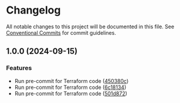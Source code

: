 # Changelog

All notable changes to this project will be documented in this file. See
[Conventional Commits](https://conventionalcommits.org) for commit guidelines.

## 1.0.0 (2024-09-15)

### Features

* Run pre-commit for Terraform code ([450380c](https://github.com/bcochofel/test-terraform-k8s-tools/commit/450380c7f58b2515dba7ced8c11dab46ec61f5fb))
* Run pre-commit for Terraform code ([6c18134](https://github.com/bcochofel/test-terraform-k8s-tools/commit/6c18134ea93bb6832a955b2e6d27fd95a918b965))
* Run pre-commit for Terraform code ([501d872](https://github.com/bcochofel/test-terraform-k8s-tools/commit/501d8729807ed232f6020821c0021122a429d70a))
